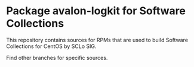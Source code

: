 # Package avalon-logkit for Software Collections

This repository contains sources for RPMs that are used
to build Software Collections for CentOS by SCLo SIG.

Find other branches for specific sources.
